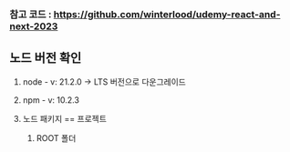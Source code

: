 
### 참고 코드 : https://github.com/winterlood/udemy-react-and-next-2023
## 노드 버전 확인
1. node - v: 21.2.0 -> LTS 버전으로 다운그레이드
2. npm - v: 10.2.3

3. 노드 패키지 == 프로젝트

    1) ROOT 폴더
    